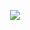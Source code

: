 <p align="center"><a href="https://www.codewars.com/users/Evan-Gilbert-1212"><img src="https://www.codewars.com/users/Evan-Gilbert-1212/badges/large" /></a></p>
